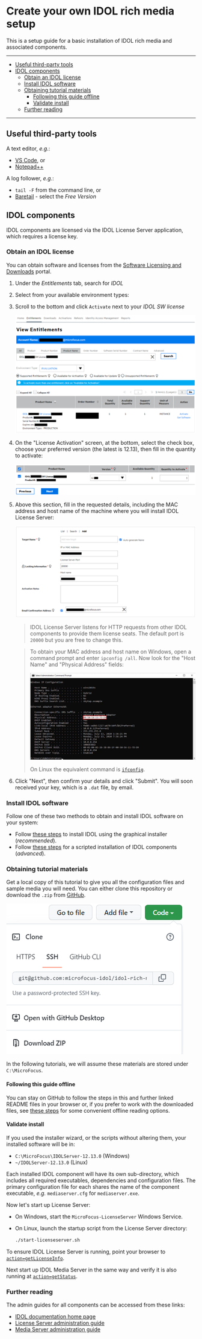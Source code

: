 # Create your own IDOL rich media setup

This is a setup guide for a basic installation of IDOL rich media and associated components.

---
<!-- TOC -->

- [Useful third-party tools](#useful-third-party-tools)
- [IDOL components](#idol-components)
  - [Obtain an IDOL license](#obtain-an-idol-license)
  - [Install IDOL software](#install-idol-software)
  - [Obtaining tutorial materials](#obtaining-tutorial-materials)
    - [Following this guide offline](#following-this-guide-offline)
    - [Validate install](#validate-install)
  - [Further reading](#further-reading)

<!-- /TOC -->
---

## Useful third-party tools

A text editor, *e.g.*:

- [VS Code](https://code.visualstudio.com/download), or
- [Notepad++](https://notepad-plus-plus.org/download)

A log follower, *e.g.*:

- `tail -F` from the command line, or
- [Baretail](https://www.baremetalsoft.com/baretail/) - select the *Free Version*

## IDOL components

IDOL components are licensed via the IDOL License Server application, which requires a license key.

### Obtain an IDOL license

You can obtain software and licenses from the [Software Licensing and Downloads](https://sld.microfocus.com/mysoftware/index) portal.

1. Under the *Entitlements* tab, search for *IDOL*
1. Select from your available environment types:
1. Scroll to the bottom and click `Activate` next to your *IDOL SW license*

    ![get-license](./figs/get-license.png)
 
1. On the "License Activation" screen, at the bottom, select the check box, choose your preferred version (the latest is 12.13), then fill in the quantity to activate:

   ![eSoftware-selectLicense](./figs/eSoftware-selectLicense.png)

1. Above this section, fill in the requested details, including the MAC address and host name of the machine where you will install IDOL License Server:

   ![eSoftware-configureLicense](./figs/eSoftware-configureLicense.png)

    > IDOL License Server listens for HTTP requests from other IDOL components to provide them license seats.  The default port is `20000` but you are free to change this.

    > To obtain your MAC address and host name on Windows, open a command prompt and enter `ipconfig /all`.  Now look for the "Host Name" and "Physical Address" fields:
    >
    > ![ipconfig](./figs/ipconfig.png)
    >
    > On Linux the equivalent command is [`ifconfig`](https://man.openbsd.org/ifconfig.8).

1. Click "Next", then confirm your details and click "Submit".  You will soon received your key, which is a `.dat` file, by email.

### Install IDOL software

Follow one of these two methods to obtain and install IDOL software on your system:

- Follow [these steps](INSTALL_WIZARD.md) to install IDOL using the graphical installer (*recommended*).
- Follow [these steps](INSTALL_ZIPS.md) for a scripted installation of IDOL components (*advanced*).

### Obtaining tutorial materials

Get a local copy of this tutorial to give you all the configuration files and sample media you will need.  You can either clone this repository or download the `.zip` from [GitHub](https://github.com/microfocus-idol/idol-rich-media-tutorials).

![github-download](./figs/github-download.png)

In the following tutorials, we will assume these materials are stored under `C:\MicroFocus`.

#### Following this guide offline

You can stay on GitHub to follow the steps in this and further linked README files in your browser or, if you prefer to work with the downloaded files, see [these steps](../appendix/Markdown_reader.md) for some convenient offline reading options.

#### Validate install

If you used the installer wizard, or the scripts without altering them, your installed software will be in:

- `C:\MicroFocus\IDOLServer-12.13.0` (Windows)
- `~/IDOLServer-12.13.0` (Linux)

Each installed IDOL component will have its own sub-directory, which includes all required executables, dependencies and configuration files.  The primary configuration file for each shares the name of the component executable, *e.g.* `mediaserver.cfg` for `mediaserver.exe`.

Now let's start up License Server:

- On Windows, start the `MicroFocus-LicenseServer` Windows Service.
- On Linux, launch the startup script from the License Server directory:

  ```sh
  ./start-licenseserver.sh
  ```

To ensure IDOL License Server is running, point your browser to [`action=getLicenseInfo`](http://localhost:20000/a=getlicenseinfo).

Next start up IDOL Media Server in the same way and verify it is also running at [`action=getStatus`](http://localhost:14000/a=getstatus).

### Further reading

The admin guides for all components can be accessed from these links:

- [IDOL documentation home page](https://www.microfocus.com/documentation/idol/)
- [License Server administration guide](https://www.microfocus.com/documentation/idol/IDOL_12_13/LicenseServer_12.13_Documentation/Help/index.html)
- [Media Server administration guide](https://www.microfocus.com/documentation/idol/IDOL_12_13/MediaServer_12.13_Documentation/Guides/html/index.html)
